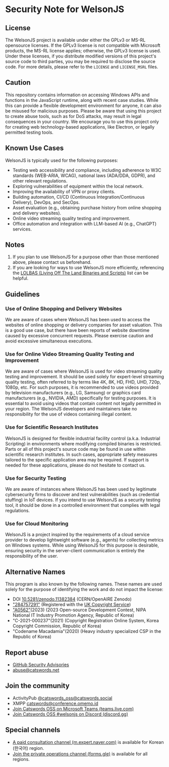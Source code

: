 # Security Note for WelsonJS

## License
The WelsonJS project is available under either the GPLv3 or MS-RL opensource licenses. If the GPLv3 license is not compatible with Microsoft products, the MS-RL license applies; otherwise, the GPLv3 license is used. Under these licenses, if you distribute modified versions of this project's source code to third parties, you may be required to disclose the source code. For more details, please refer to the `LICENSE` and `LICENSE_MSRL` files.

## Caution
This repository contains information on accessing Windows APIs and functions in the JavaScript runtime, along with recent case studies. While this can provide a flexible development environment for anyone, it can also be misused for malicious purposes. Please be aware that using this project to create abuse tools, such as for DoS attacks, may result in legal consequences in your country. We encourage you to use this project only for creating web technology-based applications, like Electron, or legally permitted testing tools.

## Known Use Cases
WelsonJS is typically used for the following purposes:

  * Testing web accessibility and compliance, including adherence to W3C standards (WEB-ARIA, WCAG), national laws (ADA/DDA, GDPR), and other relevant regulations.
  * Exploring vulnerabilities of equipment within the local network.
  * Improving the availability of VPN or proxy clients.
  * Building automation, CI/CD (Continuous Integration/Continuous Delivery), DevOps, and SecOps.
  * Asset evaluation (e.g., obtaining purchase history from online shopping and delivery websites).
  * Online video streaming quality testing and improvement.
  * Office automation and integration with LLM-based AI (e.g., ChatGPT) services.

## Notes
  1. If you plan to use WelsonJS for a purpose other than those mentioned above, please contact us beforehand.
  2. If you are looking for ways to use WelsonJS more efficiently, referencing the [LOLBAS (Living Off The Land Binaries and Scripts)](https://lolbas-project.github.io/) list can be helpful.

## Guidelines

### Use of Online Shopping and Delivery Websites
We are aware of cases where WelsonJS has been used to access the websites of online shopping or delivery companies for asset valuation. This is a good use case, but there have been reports of website downtime caused by excessive concurrent requests. Please exercise caution and avoid excessive simultaneous executions.

### Use for Online Video Streaming Quality Testing and Improvement
We are aware of cases where WelsonJS is used for video streaming quality testing and improvement. It should be used solely for expert-level streaming quality testing, often referred to by terms like 4K, 8K, HD, FHD, UHD, 720p, 1080p, etc. For such purposes, it is recommended to use videos provided by television manufacturers (e.g., LG, Samsung) or graphics card manufacturers (e.g., NVIDIA, AMD) specifically for testing purposes. It is essential to avoid using videos that contain content not legally permitted in your region. The WelsonJS developers and maintainers take no responsibility for the use of videos containing illegal content.

### Use for Scientific Research Institutes
WelsonJS is designed for flexible industrial facility control (a.k.a. Industrial Scripting) in environments where modifying compiled binaries is restricted. Parts or all of this project's source code may be found in use within scientific research institutes. In such cases, appropriate safety measures tailored to the specific application area may be required. If support is needed for these applications, please do not hesitate to contact us.

### Use for Security Testing
We are aware of instances where WelsonJS has been used by legitimate cybersecurity firms to discover and test vulnerabilities (such as credential stuffing) in IoT devices. If you intend to use WelsonJS as a security testing tool, it should be done in a controlled environment that complies with legal regulations.

### Use for Cloud Monitoring
WelsonJS is a project inspired by the requirements of a cloud service provider to develop lightweight software (e.g., agents) for collecting metrics on Windows systems. While using WelsonJS for this purpose is desirable, ensuring security in the server-client communication is entirely the responsibility of the user.

## Alternative Names
This program is also known by the following names. These names are used solely for the purpose of identifying the work and do not impact the license:

- DOI [10.5281/zenodo.11382384](https://zenodo.org/doi/10.5281/zenodo.11382384) (CERN/OpenAIRE Zenodo)
- ["284757291"](https://ics.catswords.net/1494315-Certificate%2BSoR-284757291.pdf) (Registered with the [UK Copyright Service](https://copyrightservice.co.uk/))
- ["A0562"](https://www.oss.kr/dev_competition_activities/show/544723e6-850a-4956-9194-79640420c19a)(2023) (2023 Open-source Development Contest, NIPA National IT Industry Promotion Agency, Republic of Korea)
- "C-2021-000237"(2021) (Copyright Registration Online System, Korea Copyright Commission, Republic of Korea)
- "Codename Macadamia"(2020) (Heavy industry specialized CSP in the Republic of Korea)

## Report abuse
- [GitHub Security Advisories](https://github.com/gnh1201/welsonjs/security)
- abuse@catswords.net

## Join the community
- ActivityPub [@catswords_oss@catswords.social](https://catswords.social/@catswords_oss)
- XMPP [catswords@conference.omemo.id](xmpp:catswords@conference.omemo.id?join)
- [Join Catswords OSS on Microsoft Teams (teams.live.com)](https://teams.live.com/l/community/FEACHncAhq8ldnojAI)
- [Join Catswords OSS #welsonjs on Discord (discord.gg)](https://discord.gg/XKG5CjtXEj)

## Special channels
- [A paid consultation channel (m.expert.naver.com)](https://m.expert.naver.com/mobile/expert/product/detail?storeId=100051156&productId=100144540) is available for Korean (한국어) region.
- [Join the private operations channel (forms.gle)](https://forms.gle/ZKAAaGTiGamksHoo8) is available for all regions.
